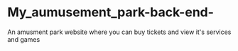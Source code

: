 # My_aumusement_park-back-end-
An amusment park website where you can buy tickets and view it's services and games
